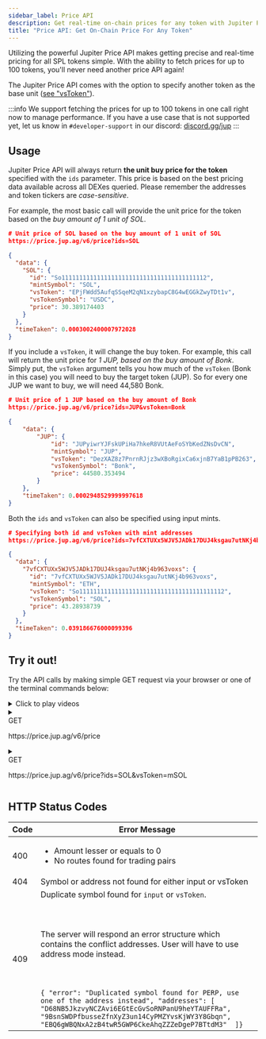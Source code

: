 ```yaml
---
sidebar_label: Price API
description: Get real-time on-chain prices for any token with Jupiter Price API. Supports up to 100 tokens per call. Easy integration for developers.
title: "Price API: Get On-Chain Price For Any Token"
---
```


<head>
    <title>Jupiter Price API: Unlock Real-Time On-Chain Pricing for Any Token</title>
    <meta name="twitter:card" content="summary" />
</head>


Utilizing the powerful Jupiter Price API makes getting precise and real-time pricing for all SPL tokens simple. With the ability to fetch prices for up to 100 tokens, you'll never need another price API again!

The Jupiter Price API comes with the option to specify another token as the base unit ([see "vsToken"](#vstoken)).

:::info
We support fetching the prices for up to 100 tokens in one call right now to manage performance. If you have a use case that is not supported yet, let us know in `#developer-support` in our discord: [discord.gg/jup](https://discord.gg/jup)
:::

## Usage

Jupiter Price API will always return **the unit buy price for the token** specified with the `ids` parameter. This price is based on the best pricing data available across all DEXes queried. Please remember the addresses and token tickers are *case-sensitive*.

For example, the most basic call will provide the unit price for the token based on the *buy amount of 1 unit of SOL*. <a id="vstoken"></a>

```json
# Unit price of SOL based on the buy amount of 1 unit of SOL
https://price.jup.ag/v6/price?ids=SOL

{
  "data": {
    "SOL": {
      "id": "So11111111111111111111111111111111111111112",
      "mintSymbol": "SOL",
      "vsToken": "EPjFWdd5AufqSSqeM2qN1xzybapC8G4wEGGkZwyTDt1v",
      "vsTokenSymbol": "USDC",
      "price": 30.389174403
    }
  },
  "timeTaken": 0.0003002400007972028
}
```

If you include a `vsToken`, it will change the buy token. For example, this call will return the unit price for *1 JUP, based on the buy amount of Bonk*. Simply put, the `vsToken` argument tells you how much of the `vsToken` (Bonk in this case) you will need to buy the target token (JUP). So for every one JUP we want to buy, we will need 44,580 Bonk.

```json
# Unit price of 1 JUP based on the buy amount of Bonk
https://price.jup.ag/v6/price?ids=JUP&vsToken=Bonk

{
    "data": {
        "JUP": {
            "id": "JUPyiwrYJFskUPiHa7hkeR8VUtAeFoSYbKedZNsDvCN",
            "mintSymbol": "JUP",
            "vsToken": "DezXAZ8z7PnrnRJjz3wXBoRgixCa6xjnB7YaB1pPB263",
            "vsTokenSymbol": "Bonk",
            "price": 44580.353494
        }
    },
    "timeTaken": 0.0002948529999997618
}
```

Both the `ids` and `vsToken` can also be specified using input mints.

```json
# Specifying both id and vsToken with mint addresses
https://price.jup.ag/v6/price?ids=7vfCXTUXx5WJV5JADk17DUJ4ksgau7utNKj4b963voxs&vsToken=So11111111111111111111111111111111111111112

{
  "data": {
    "7vfCXTUXx5WJV5JADk17DUJ4ksgau7utNKj4b963voxs": {
      "id": "7vfCXTUXx5WJV5JADk17DUJ4ksgau7utNKj4b963voxs",
      "mintSymbol": "ETH",
      "vsToken": "So11111111111111111111111111111111111111112",
      "vsTokenSymbol": "SOL",
      "price": 43.28938739
    }
  },
  "timeTaken": 0.039186676000099396
}
```

## Try it out!

Try the API calls by making simple GET request via your browser or one of the terminal commands below:

<details>
  <summary>Click to play videos</summary>
  <video width="320" height="240" controls style={{ marginRight: '20px' }}>
    <source src="/videos/price-api-1.mp4" type="video/mp4" />
    Your browser does not support the video tag.
  </video>
  <video width="320" height="240" controls>
    <source src="/videos/price-api-2.mp4" type="video/mp4" />
    Your browser does not support the video tag.
  </video>
</details>

<details>
  <summary>
    <div>
      <div className="api-method-box get">GET</div>
      <p className="api-method-path">https://price.jup.ag/v6/price</p>
    </div>
  </summary>

```shell
curl -X 'GET' 'https://price.jup.ag/v6/price?ids=SOL'
```
**Parameters:**
- `ids (required, string)`: Supports symbol or address of a token. You can also pass in an array of ids to with `,` as separator.
    - Address mode are case-sensitive
        - `mSoLzYCxHdYgdzU16g5QSh3i5K3z3KZK7ytfqcJm7So`
        - `mSoLzYCxHdYgdzU16g5QSh3i5K3z3KZK7ytfqcJm7So`,`So11111111111111111111111111111111111111112`
    - Symbol mode are case-sensitive
        - `SOL`, `BTC`, `mSOL`
- `vsToken (string)`:     Supports symbol or address of a token.
    - Defaults to `USDC`
    - Symbol mode are case-sensitive
        - `SOL`, `BTC`, `mSOL`
    - Address mode are case-sensitive
        - `EPjFWdd5AufqSSqeM2qN1xzybapC8G4wEGGkZwyTDt1v`

**Typings**

- **id (`string`)** - Address of a token
- **mintSymbol (`string`)** - Symbol of id token
- **vsToken (`string`)** - Address of vs token
- **vsTokenSymbol (`string`)** - Symbol of vs token
- **price (`number`)** - Default to 1 unit of the token worth in USDC if vsToken is not specified
- **timeTaken (`number`)** - API internal compute response time

**_Response_**

<details>
    <summary>
      <span style={{color: '#018847'}}>&bull; </span>
      <span style={{fontSize: '14px'}}>
      <b style={{color: '#018847', marginRight: '36px'}}>200: OK</b>
        Success Response
      </span>
    </summary>

```json
{
  "data": {
    "SOL": {
      "id": "So11111111111111111111111111111111111111112",
      "mintSymbol": "SOL",
      "vsToken": "EPjFWdd5AufqSSqeM2qN1xzybapC8G4wEGGkZwyTDt1v",
      "vsTokenSymbol": "USDC",
      "price": 165.827567017
    }
  },
  "timeTaken": 0.0004649519978556782
}
```
:::tip
You will get an empty response if the token is not found or there is an error in the params!
:::
</details>

  <details>
  <summary><span>&bull; </span><b style={{marginRight: '36px'}}>default</b> <span style={{fontSize: '14px'}}>Error Response</span></summary>

```json
{
  "data": {},
  "timeTaken": 0.00007273000665009022
}
```

</details>
</details>

<details>
  <summary>
    <div>
      <div className="api-method-box get">GET</div>
      <p className="api-method-path">https://price.jup.ag/v6/price?ids=SOL&vsToken=mSOL</p>
    </div>
  </summary>


```shell
curl -X 'GET' 'https://price.jup.ag/v6/price?ids=SOL&vsToken=mSOL'
```
**_Response_**

<details>
    <summary>
      <span style={{color: '#018847'}}>&bull; </span>
      <span style={{fontSize: '14px'}}>
      <b style={{color: '#018847', marginRight: '36px'}}>200: OK</b>
        Success Response
      </span>
    </summary>

    
```json

{
    "data": {
        "SOL": {
            "id": "So11111111111111111111111111111111111111112",
            "mintSymbol": "SOL",
            "vsToken": "mSoLzYCxHdYgdzU16g5QSh3i5K3z3KZK7ytfqcJm7So",
            "vsTokenSymbol": "mSOL",
            "price": 0.839028001
        }
    },
    "timeTaken": 0.00020902999676764011
}

```
</details>
</details>

## HTTP Status Codes

|Code|Error Message|
|----|-------------|
|400|<ul><li> Amount lesser or equals to 0 </li><li> No routes found for trading pairs</li></ul>|
|404| Symbol or address not found for either input or vsToken|
|409| Duplicate symbol found for `input` or `vsToken`. <br></br><br></br> The server will respond an error structure which contains the conflict addresses. User will have to use address mode instead. <br></br><br></br>```{ "error": "Duplicated symbol found for PERP, use one of the address instead", "addresses": [ "D68NB5JkzvyNCZAvi6EGtEcGvSoRNPanU9heYTAUFFRa", "9BsnSWDPfbusseZfnXyZ3un14CyPMZYvsKjWY3Y8Gbqn", "EBQ6gWBQNxA2zB4twR5GWP6CkeAhqZZZeDgeP7BTtdM3"  ]}```|
